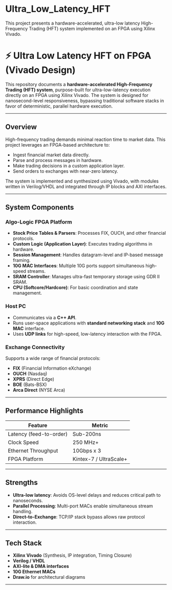 # Ultra_Low_Latency_HFT
This project presents a hardware-accelerated, ultra-low latency High-Frequency Trading (HFT) system implemented on an FPGA using Xilinx Vivado.
# ⚡ Ultra Low Latency HFT on FPGA (Vivado Design)

This repository documents a **hardware-accelerated High-Frequency Trading (HFT) system**, purpose-built for ultra-low-latency execution directly on an FPGA using Xilinx Vivado. The system is designed for nanosecond-level responsiveness, bypassing traditional software stacks in favor of deterministic, parallel hardware execution.

---

##  Overview

High-frequency trading demands minimal reaction time to market data. This project leverages an FPGA-based architecture to:

- Ingest financial market data directly.
- Parse and process messages in hardware.
- Make trading decisions in a custom application layer.
- Send orders to exchanges with near-zero latency.

The system is implemented and synthesized using Vivado, with modules written in Verilog/VHDL and integrated through IP blocks and AXI interfaces.

---

## System Components

### Algo-Logic FPGA Platform

- **Stock Price Tables & Parsers**: Processes FIX, OUCH, and other financial protocols.
- **Custom Logic (Application Layer)**: Executes trading algorithms in hardware.
- **Session Management**: Handles datagram-level and IP-based message framing.
- **10G MAC Interfaces**: Multiple 10G ports support simultaneous high-speed streams.
- **SRAM Controller**: Manages ultra-fast temporary storage using GDR II SRAM.
- **CPU (Softcore/Hardcore)**: For basic coordination and state management.

###  Host PC

- Communicates via a **C++ API**.
- Runs user-space applications with **standard networking stack** and **10G MAC** interface.
- Uses **UDP links** for high-speed, low-latency interaction with the FPGA.

### Exchange Connectivity

Supports a wide range of financial protocols:
- **FIX** (Financial Information eXchange)
- **OUCH** (Nasdaq)
- **XPRS** (Direct Edge)
- **BOE** (Bats-BSX)
- **Arca Direct** (NYSE Arca)

---

## Performance Highlights

| Feature                  | Metric                     |
|--------------------------|----------------------------|
| Latency (feed-to-order)  | Sub-200ns                  |
| Clock Speed              | 250 MHz+                   |
| Ethernet Throughput      | 10Gbps x 3                 |
| FPGA Platform            | Kintex-7 / UltraScale+     |

---

##  Strengths

- **Ultra-low latency**: Avoids OS-level delays and reduces critical path to nanoseconds.
- **Parallel Processing**: Multi-port MACs enable simultaneous stream handling.
- **Direct-to-Exchange**: TCP/IP stack bypass allows raw protocol interaction.

---

##  Tech Stack

- **Xilinx Vivado** (Synthesis, IP integration, Timing Closure)
- **Verilog / VHDL**
- **AXI-lite & DMA interfaces**
- **10G Ethernet MACs**
- **Draw.io** for architectural diagrams

---



